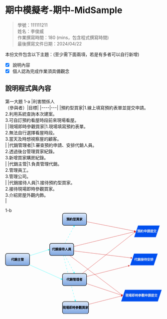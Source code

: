 # 期中模擬考-期中-MidSample
>
>學號：111111211
><br />
>姓名：李俊威
><br />
>作業撰寫時間：180 (mins，包含程式撰寫時間)
><br />
>最後撰寫文件日期：2024/04/22
>

本份文件包含以下主題：(至少需下面兩項，若是有多者可以自行新增)
- [x] 說明內容
- [x] 個人認為完成作業須具備觀念

## 說明程式與內容

第一大題
1-a 
|利害關係人<br>（參與者）|目標|
|----|---|
|預約型買家|1.線上填寫預約表單並提交申請。<br>2.利用系統查詢本次建案。<br>3.可自訂預約看屋時段前來現場看屋。<br>|
|現場即時參觀買家|1.現場填寫預約表單。<br>2.無法自行選擇看屋時段。<br>3.當天及時想視察屋的顧客。<br>|
|代銷管理者|1.審查預約申請、安排代銷人員。<br>2.透過後台管理買家紀錄。<br>3.新增買家購房紀錄。<br>|
|代銷主管|1.負責管理代銷。<br>2.管理員工。<br>3.管理公司。<br>|
|代銷接待人員|1.接待預約型買家。<br>2.接待現場即時參觀買家。<br>3.介紹房屋外觀内飾。<br>|

1-b
<svg xmlns="http://www.w3.org/2000/svg" xmlns:xlink="http://www.w3.org/1999/xlink" version="1.1" width="783px" viewBox="-0.5 -0.5 783 502" content="&lt;mxfile&gt;&lt;diagram id=&quot;9SD_5Zd5pFaHhxwEv8NY&quot; name=&quot;第1頁&quot;&gt;&lt;mxGraphModel dx=&quot;954&quot; dy=&quot;497&quot; grid=&quot;1&quot; gridSize=&quot;10&quot; guides=&quot;1&quot; tooltips=&quot;1&quot; connect=&quot;1&quot; arrows=&quot;1&quot; fold=&quot;1&quot; page=&quot;1&quot; pageScale=&quot;1&quot; pageWidth=&quot;827&quot; pageHeight=&quot;1169&quot; math=&quot;0&quot; shadow=&quot;0&quot;&gt;&lt;root&gt;&lt;mxCell id=&quot;0&quot;/&gt;&lt;mxCell id=&quot;1&quot; parent=&quot;0&quot;/&gt;&lt;mxCell id=&quot;11&quot; style=&quot;edgeStyle=none;html=1;entryX=0;entryY=0.5;entryDx=0;entryDy=0;strokeColor=#CC0000;&quot; edge=&quot;1&quot; parent=&quot;1&quot; source=&quot;2&quot; target=&quot;7&quot;&gt;&lt;mxGeometry relative=&quot;1&quot; as=&quot;geometry&quot;/&gt;&lt;/mxCell&gt;&lt;mxCell id=&quot;2&quot; value=&quot;&amp;lt;span style=&amp;quot;font-family: -apple-system, BlinkMacSystemFont, &amp;amp;quot;Segoe UI&amp;amp;quot;, &amp;amp;quot;Noto Sans&amp;amp;quot;, Helvetica, Arial, sans-serif, &amp;amp;quot;Apple Color Emoji&amp;amp;quot;, &amp;amp;quot;Segoe UI Emoji&amp;amp;quot;; font-size: 16px; text-align: start;&amp;quot;&amp;gt;預約型買家&amp;lt;/span&amp;gt;&quot; style=&quot;rounded=1;whiteSpace=wrap;html=1;fillColor=#dae8fc;strokeColor=#000000;gradientColor=#7ea6e0;labelBackgroundColor=none;fontColor=#000000;fontStyle=1;strokeWidth=2;&quot; vertex=&quot;1&quot; parent=&quot;1&quot;&gt;&lt;mxGeometry x=&quot;294&quot; y=&quot;200&quot; width=&quot;120&quot; height=&quot;60&quot; as=&quot;geometry&quot;/&gt;&lt;/mxCell&gt;&lt;mxCell id=&quot;12&quot; style=&quot;edgeStyle=none;html=1;entryX=0;entryY=0.5;entryDx=0;entryDy=0;strokeColor=#CC0000;&quot; edge=&quot;1&quot; parent=&quot;1&quot; source=&quot;3&quot; target=&quot;8&quot;&gt;&lt;mxGeometry relative=&quot;1&quot; as=&quot;geometry&quot;/&gt;&lt;/mxCell&gt;&lt;mxCell id=&quot;3&quot; value=&quot;&amp;lt;span style=&amp;quot;font-family: -apple-system, BlinkMacSystemFont, &amp;amp;quot;Segoe UI&amp;amp;quot;, &amp;amp;quot;Noto Sans&amp;amp;quot;, Helvetica, Arial, sans-serif, &amp;amp;quot;Apple Color Emoji&amp;amp;quot;, &amp;amp;quot;Segoe UI Emoji&amp;amp;quot;; font-size: 16px; text-align: start;&amp;quot;&amp;gt;現場即時參觀買家&amp;lt;/span&amp;gt;&quot; style=&quot;rounded=1;whiteSpace=wrap;html=1;fillColor=#dae8fc;strokeColor=#000000;gradientColor=#7ea6e0;labelBackgroundColor=none;fontColor=#000000;fontStyle=1;strokeWidth=2;&quot; vertex=&quot;1&quot; parent=&quot;1&quot;&gt;&lt;mxGeometry x=&quot;294&quot; y=&quot;640&quot; width=&quot;130&quot; height=&quot;60&quot; as=&quot;geometry&quot;/&gt;&lt;/mxCell&gt;&lt;mxCell id=&quot;14&quot; style=&quot;edgeStyle=none;html=1;entryX=0;entryY=0.5;entryDx=0;entryDy=0;strokeColor=#CC0000;&quot; edge=&quot;1&quot; parent=&quot;1&quot; source=&quot;4&quot; target=&quot;8&quot;&gt;&lt;mxGeometry relative=&quot;1&quot; as=&quot;geometry&quot;/&gt;&lt;/mxCell&gt;&lt;mxCell id=&quot;16&quot; style=&quot;edgeStyle=none;html=1;entryX=0;entryY=0.5;entryDx=0;entryDy=0;strokeColor=#CC0000;&quot; edge=&quot;1&quot; parent=&quot;1&quot; source=&quot;4&quot; target=&quot;7&quot;&gt;&lt;mxGeometry relative=&quot;1&quot; as=&quot;geometry&quot;/&gt;&lt;/mxCell&gt;&lt;mxCell id=&quot;17&quot; style=&quot;edgeStyle=none;html=1;strokeColor=#CC0000;&quot; edge=&quot;1&quot; parent=&quot;1&quot; source=&quot;4&quot; target=&quot;9&quot;&gt;&lt;mxGeometry relative=&quot;1&quot; as=&quot;geometry&quot;/&gt;&lt;/mxCell&gt;&lt;mxCell id=&quot;23&quot; style=&quot;edgeStyle=none;html=1;entryX=0.5;entryY=0;entryDx=0;entryDy=0;dashed=1;dashPattern=8 8;labelBorderColor=default;fontColor=#FF3333;strokeColor=#00FFFF;&quot; edge=&quot;1&quot; parent=&quot;1&quot; source=&quot;4&quot; target=&quot;5&quot;&gt;&lt;mxGeometry relative=&quot;1&quot; as=&quot;geometry&quot;/&gt;&lt;/mxCell&gt;&lt;mxCell id=&quot;24&quot; style=&quot;edgeStyle=none;html=1;entryX=0.5;entryY=1;entryDx=0;entryDy=0;dashed=1;dashPattern=8 8;labelBorderColor=default;fontColor=#FF3333;strokeColor=#00FFFF;&quot; edge=&quot;1&quot; parent=&quot;1&quot; source=&quot;4&quot; target=&quot;2&quot;&gt;&lt;mxGeometry relative=&quot;1&quot; as=&quot;geometry&quot;/&gt;&lt;/mxCell&gt;&lt;mxCell id=&quot;25&quot; style=&quot;edgeStyle=none;html=1;entryX=0.5;entryY=0;entryDx=0;entryDy=0;dashed=1;dashPattern=8 8;labelBorderColor=default;fontColor=#FF3333;strokeColor=#00FFFF;&quot; edge=&quot;1&quot; parent=&quot;1&quot; source=&quot;4&quot; target=&quot;3&quot;&gt;&lt;mxGeometry relative=&quot;1&quot; as=&quot;geometry&quot;/&gt;&lt;/mxCell&gt;&lt;mxCell id=&quot;4&quot; value=&quot;&amp;lt;span style=&amp;quot;font-family: -apple-system, BlinkMacSystemFont, &amp;amp;quot;Segoe UI&amp;amp;quot;, &amp;amp;quot;Noto Sans&amp;amp;quot;, Helvetica, Arial, sans-serif, &amp;amp;quot;Apple Color Emoji&amp;amp;quot;, &amp;amp;quot;Segoe UI Emoji&amp;amp;quot;; font-size: 16px; text-align: start;&amp;quot;&amp;gt;代銷接待人員&amp;lt;/span&amp;gt;&quot; style=&quot;rounded=1;whiteSpace=wrap;html=1;fillColor=#dae8fc;strokeColor=#000000;gradientColor=#7ea6e0;labelBackgroundColor=none;fontColor=#000000;fontStyle=1;strokeWidth=2;&quot; vertex=&quot;1&quot; parent=&quot;1&quot;&gt;&lt;mxGeometry x=&quot;230&quot; y=&quot;350&quot; width=&quot;120&quot; height=&quot;60&quot; as=&quot;geometry&quot;/&gt;&lt;/mxCell&gt;&lt;mxCell id=&quot;13&quot; style=&quot;edgeStyle=none;html=1;entryX=0;entryY=0.5;entryDx=0;entryDy=0;strokeColor=#CC0000;&quot; edge=&quot;1&quot; parent=&quot;1&quot; source=&quot;5&quot; target=&quot;8&quot;&gt;&lt;mxGeometry relative=&quot;1&quot; as=&quot;geometry&quot;/&gt;&lt;/mxCell&gt;&lt;mxCell id=&quot;15&quot; style=&quot;edgeStyle=none;html=1;entryX=0;entryY=0.5;entryDx=0;entryDy=0;strokeColor=#CC0000;&quot; edge=&quot;1&quot; parent=&quot;1&quot; source=&quot;5&quot; target=&quot;7&quot;&gt;&lt;mxGeometry relative=&quot;1&quot; as=&quot;geometry&quot;/&gt;&lt;/mxCell&gt;&lt;mxCell id=&quot;22&quot; style=&quot;edgeStyle=none;html=1;entryX=0;entryY=1;entryDx=0;entryDy=0;strokeColor=#CC0000;&quot; edge=&quot;1&quot; parent=&quot;1&quot; source=&quot;5&quot; target=&quot;9&quot;&gt;&lt;mxGeometry relative=&quot;1&quot; as=&quot;geometry&quot;/&gt;&lt;/mxCell&gt;&lt;mxCell id=&quot;5&quot; value=&quot;&amp;lt;span style=&amp;quot;font-family: -apple-system, BlinkMacSystemFont, &amp;amp;quot;Segoe UI&amp;amp;quot;, &amp;amp;quot;Noto Sans&amp;amp;quot;, Helvetica, Arial, sans-serif, &amp;amp;quot;Apple Color Emoji&amp;amp;quot;, &amp;amp;quot;Segoe UI Emoji&amp;amp;quot;; font-size: 16px; text-align: start;&amp;quot;&amp;gt;代銷管理者&amp;lt;/span&amp;gt;&quot; style=&quot;rounded=1;whiteSpace=wrap;html=1;fillColor=#dae8fc;strokeColor=#000000;gradientColor=#7ea6e0;labelBackgroundColor=none;fontColor=#000000;fontStyle=1;strokeWidth=2;&quot; vertex=&quot;1&quot; parent=&quot;1&quot;&gt;&lt;mxGeometry x=&quot;294&quot; y=&quot;500&quot; width=&quot;120&quot; height=&quot;60&quot; as=&quot;geometry&quot;/&gt;&lt;/mxCell&gt;&lt;mxCell id=&quot;20&quot; style=&quot;edgeStyle=none;html=1;entryX=0;entryY=0.5;entryDx=0;entryDy=0;labelBorderColor=default;fontColor=#FF3333;strokeColor=#00FFFF;&quot; edge=&quot;1&quot; parent=&quot;1&quot; source=&quot;6&quot; target=&quot;4&quot;&gt;&lt;mxGeometry relative=&quot;1&quot; as=&quot;geometry&quot;/&gt;&lt;/mxCell&gt;&lt;mxCell id=&quot;21&quot; style=&quot;edgeStyle=none;html=1;entryX=0;entryY=0.5;entryDx=0;entryDy=0;labelBorderColor=default;fontColor=#FF3333;strokeColor=#00FFFF;&quot; edge=&quot;1&quot; parent=&quot;1&quot; source=&quot;6&quot; target=&quot;5&quot;&gt;&lt;mxGeometry relative=&quot;1&quot; as=&quot;geometry&quot;/&gt;&lt;/mxCell&gt;&lt;mxCell id=&quot;6&quot; value=&quot;&amp;lt;span style=&amp;quot;font-family: -apple-system, BlinkMacSystemFont, &amp;amp;quot;Segoe UI&amp;amp;quot;, &amp;amp;quot;Noto Sans&amp;amp;quot;, Helvetica, Arial, sans-serif, &amp;amp;quot;Apple Color Emoji&amp;amp;quot;, &amp;amp;quot;Segoe UI Emoji&amp;amp;quot;; font-size: 16px; text-align: start;&amp;quot;&amp;gt;代銷主管&amp;lt;/span&amp;gt;&quot; style=&quot;rounded=1;whiteSpace=wrap;html=1;fillColor=#dae8fc;strokeColor=#000000;gradientColor=#7ea6e0;labelBackgroundColor=none;fontColor=#000000;fontStyle=1;strokeWidth=2;&quot; vertex=&quot;1&quot; parent=&quot;1&quot;&gt;&lt;mxGeometry x=&quot;10&quot; y=&quot;400&quot; width=&quot;120&quot; height=&quot;60&quot; as=&quot;geometry&quot;/&gt;&lt;/mxCell&gt;&lt;mxCell id=&quot;7&quot; value=&quot;&amp;lt;p style=&amp;quot;border: 0px solid rgb(227, 227, 227); box-sizing: border-box; --tw-border-spacing-x: 0; --tw-border-spacing-y: 0; --tw-translate-x: 0; --tw-translate-y: 0; --tw-rotate: 0; --tw-skew-x: 0; --tw-skew-y: 0; --tw-scale-x: 1; --tw-scale-y: 1; --tw-pan-x: ; --tw-pan-y: ; --tw-pinch-zoom: ; --tw-scroll-snap-strictness: proximity; --tw-gradient-from-position: ; --tw-gradient-via-position: ; --tw-gradient-to-position: ; --tw-ordinal: ; --tw-slashed-zero: ; --tw-numeric-figure: ; --tw-numeric-spacing: ; --tw-numeric-fraction: ; --tw-ring-inset: ; --tw-ring-offset-width: 0px; --tw-ring-offset-color: #fff; --tw-ring-color: rgba(69,89,164,.5); --tw-ring-offset-shadow: 0 0 transparent; --tw-ring-shadow: 0 0 transparent; --tw-shadow: 0 0 transparent; --tw-shadow-colored: 0 0 transparent; --tw-blur: ; --tw-brightness: ; --tw-contrast: ; --tw-grayscale: ; --tw-hue-rotate: ; --tw-invert: ; --tw-saturate: ; --tw-sepia: ; --tw-drop-shadow: ; --tw-backdrop-blur: ; --tw-backdrop-brightness: ; --tw-backdrop-contrast: ; --tw-backdrop-grayscale: ; --tw-backdrop-hue-rotate: ; --tw-backdrop-invert: ; --tw-backdrop-opacity: ; --tw-backdrop-saturate: ; --tw-backdrop-sepia: ; --tw-contain-size: ; --tw-contain-layout: ; --tw-contain-paint: ; --tw-contain-style: ; margin: 0px; display: inline; color: rgb(236, 236, 236); font-family: Söhne, ui-sans-serif, system-ui, -apple-system, &amp;amp;quot;Segoe UI&amp;amp;quot;, Roboto, Ubuntu, Cantarell, &amp;amp;quot;Noto Sans&amp;amp;quot;, sans-serif, &amp;amp;quot;Helvetica Neue&amp;amp;quot;, Arial, &amp;amp;quot;Apple Color Emoji&amp;amp;quot;, &amp;amp;quot;Segoe UI Emoji&amp;amp;quot;, &amp;amp;quot;Segoe UI Symbol&amp;amp;quot;, &amp;amp;quot;Noto Color Emoji&amp;amp;quot;; font-size: 16px;&amp;quot;&amp;gt;&amp;lt;span style=&amp;quot;border: 0px solid rgb(227, 227, 227); box-sizing: border-box; --tw-border-spacing-x: 0; --tw-border-spacing-y: 0; --tw-translate-x: 0; --tw-translate-y: 0; --tw-rotate: 0; --tw-skew-x: 0; --tw-skew-y: 0; --tw-scale-x: 1; --tw-scale-y: 1; --tw-pan-x: ; --tw-pan-y: ; --tw-pinch-zoom: ; --tw-scroll-snap-strictness: proximity; --tw-gradient-from-position: ; --tw-gradient-via-position: ; --tw-gradient-to-position: ; --tw-ordinal: ; --tw-slashed-zero: ; --tw-numeric-figure: ; --tw-numeric-spacing: ; --tw-numeric-fraction: ; --tw-ring-inset: ; --tw-ring-offset-width: 0px; --tw-ring-offset-color: #fff; --tw-ring-color: rgba(69,89,164,.5); --tw-ring-offset-shadow: 0 0 transparent; --tw-ring-shadow: 0 0 transparent; --tw-shadow: 0 0 transparent; --tw-shadow-colored: 0 0 transparent; --tw-blur: ; --tw-brightness: ; --tw-contrast: ; --tw-grayscale: ; --tw-hue-rotate: ; --tw-invert: ; --tw-saturate: ; --tw-sepia: ; --tw-drop-shadow: ; --tw-backdrop-blur: ; --tw-backdrop-brightness: ; --tw-backdrop-contrast: ; --tw-backdrop-grayscale: ; --tw-backdrop-hue-rotate: ; --tw-backdrop-invert: ; --tw-backdrop-opacity: ; --tw-backdrop-saturate: ; --tw-backdrop-sepia: ; --tw-contain-size: ; --tw-contain-layout: ; --tw-contain-paint: ; --tw-contain-style: ; font-weight: 600; color: var(--tw-prose-bold);&amp;quot;&amp;gt;預約申請提交&amp;lt;br&amp;gt;&amp;lt;/span&amp;gt;&amp;lt;/p&amp;gt;&amp;lt;ul style=&amp;quot;border: 0px solid rgb(227, 227, 227); box-sizing: border-box; --tw-border-spacing-x: 0; --tw-border-spacing-y: 0; --tw-translate-x: 0; --tw-translate-y: 0; --tw-rotate: 0; --tw-skew-x: 0; --tw-skew-y: 0; --tw-scale-x: 1; --tw-scale-y: 1; --tw-pan-x: ; --tw-pan-y: ; --tw-pinch-zoom: ; --tw-scroll-snap-strictness: proximity; --tw-gradient-from-position: ; --tw-gradient-via-position: ; --tw-gradient-to-position: ; --tw-ordinal: ; --tw-slashed-zero: ; --tw-numeric-figure: ; --tw-numeric-spacing: ; --tw-numeric-fraction: ; --tw-ring-inset: ; --tw-ring-offset-width: 0px; --tw-ring-offset-color: #fff; --tw-ring-color: rgba(69,89,164,.5); --tw-ring-offset-shadow: 0 0 transparent; --tw-ring-shadow: 0 0 transparent; --tw-shadow: 0 0 transparent; --tw-shadow-colored: 0 0 transparent; --tw-blur: ; --tw-brightness: ; --tw-contrast: ; --tw-grayscale: ; --tw-hue-rotate: ; --tw-invert: ; --tw-saturate: ; --tw-sepia: ; --tw-drop-shadow: ; --tw-backdrop-blur: ; --tw-backdrop-brightness: ; --tw-backdrop-contrast: ; --tw-backdrop-grayscale: ; --tw-backdrop-hue-rotate: ; --tw-backdrop-invert: ; --tw-backdrop-opacity: ; --tw-backdrop-saturate: ; --tw-backdrop-sepia: ; --tw-contain-size: ; --tw-contain-layout: ; --tw-contain-paint: ; --tw-contain-style: ; list-style-position: initial; list-style-image: initial; margin: 0px 0px 0px 1rem; padding: 0px 0px 0px 1rem; color: rgb(236, 236, 236); font-family: Söhne, ui-sans-serif, system-ui, -apple-system, &amp;amp;quot;Segoe UI&amp;amp;quot;, Roboto, Ubuntu, Cantarell, &amp;amp;quot;Noto Sans&amp;amp;quot;, sans-serif, &amp;amp;quot;Helvetica Neue&amp;amp;quot;, Arial, &amp;amp;quot;Apple Color Emoji&amp;amp;quot;, &amp;amp;quot;Segoe UI Emoji&amp;amp;quot;, &amp;amp;quot;Segoe UI Symbol&amp;amp;quot;, &amp;amp;quot;Noto Color Emoji&amp;amp;quot;; font-size: 16px;&amp;quot;&amp;gt;&amp;lt;/ul&amp;gt;&quot; style=&quot;shape=parallelogram;perimeter=parallelogramPerimeter;whiteSpace=wrap;html=1;fixedSize=1;align=center;fillColor=#0050ef;fontColor=#ffffff;strokeColor=#FFFFFF;labelBackgroundColor=none;labelBorderColor=none;strokeWidth=2;&quot; vertex=&quot;1&quot; parent=&quot;1&quot;&gt;&lt;mxGeometry x=&quot;650&quot; y=&quot;260&quot; width=&quot;130&quot; height=&quot;60&quot; as=&quot;geometry&quot;/&gt;&lt;/mxCell&gt;&lt;mxCell id=&quot;8&quot; value=&quot;&amp;lt;p style=&amp;quot;border: 0px solid rgb(227, 227, 227); box-sizing: border-box; --tw-border-spacing-x: 0; --tw-border-spacing-y: 0; --tw-translate-x: 0; --tw-translate-y: 0; --tw-rotate: 0; --tw-skew-x: 0; --tw-skew-y: 0; --tw-scale-x: 1; --tw-scale-y: 1; --tw-pan-x: ; --tw-pan-y: ; --tw-pinch-zoom: ; --tw-scroll-snap-strictness: proximity; --tw-gradient-from-position: ; --tw-gradient-via-position: ; --tw-gradient-to-position: ; --tw-ordinal: ; --tw-slashed-zero: ; --tw-numeric-figure: ; --tw-numeric-spacing: ; --tw-numeric-fraction: ; --tw-ring-inset: ; --tw-ring-offset-width: 0px; --tw-ring-offset-color: #fff; --tw-ring-color: rgba(69,89,164,.5); --tw-ring-offset-shadow: 0 0 transparent; --tw-ring-shadow: 0 0 transparent; --tw-shadow: 0 0 transparent; --tw-shadow-colored: 0 0 transparent; --tw-blur: ; --tw-brightness: ; --tw-contrast: ; --tw-grayscale: ; --tw-hue-rotate: ; --tw-invert: ; --tw-saturate: ; --tw-sepia: ; --tw-drop-shadow: ; --tw-backdrop-blur: ; --tw-backdrop-brightness: ; --tw-backdrop-contrast: ; --tw-backdrop-grayscale: ; --tw-backdrop-hue-rotate: ; --tw-backdrop-invert: ; --tw-backdrop-opacity: ; --tw-backdrop-saturate: ; --tw-backdrop-sepia: ; --tw-contain-size: ; --tw-contain-layout: ; --tw-contain-paint: ; --tw-contain-style: ; margin: 0px; display: inline; color: rgb(236, 236, 236); font-family: Söhne, ui-sans-serif, system-ui, -apple-system, &amp;amp;quot;Segoe UI&amp;amp;quot;, Roboto, Ubuntu, Cantarell, &amp;amp;quot;Noto Sans&amp;amp;quot;, sans-serif, &amp;amp;quot;Helvetica Neue&amp;amp;quot;, Arial, &amp;amp;quot;Apple Color Emoji&amp;amp;quot;, &amp;amp;quot;Segoe UI Emoji&amp;amp;quot;, &amp;amp;quot;Segoe UI Symbol&amp;amp;quot;, &amp;amp;quot;Noto Color Emoji&amp;amp;quot;; font-size: 16px; text-align: left;&amp;quot;&amp;gt;&amp;lt;span style=&amp;quot;border: 0px solid rgb(227, 227, 227); box-sizing: border-box; --tw-border-spacing-x: 0; --tw-border-spacing-y: 0; --tw-translate-x: 0; --tw-translate-y: 0; --tw-rotate: 0; --tw-skew-x: 0; --tw-skew-y: 0; --tw-scale-x: 1; --tw-scale-y: 1; --tw-pan-x: ; --tw-pan-y: ; --tw-pinch-zoom: ; --tw-scroll-snap-strictness: proximity; --tw-gradient-from-position: ; --tw-gradient-via-position: ; --tw-gradient-to-position: ; --tw-ordinal: ; --tw-slashed-zero: ; --tw-numeric-figure: ; --tw-numeric-spacing: ; --tw-numeric-fraction: ; --tw-ring-inset: ; --tw-ring-offset-width: 0px; --tw-ring-offset-color: #fff; --tw-ring-color: rgba(69,89,164,.5); --tw-ring-offset-shadow: 0 0 transparent; --tw-ring-shadow: 0 0 transparent; --tw-shadow: 0 0 transparent; --tw-shadow-colored: 0 0 transparent; --tw-blur: ; --tw-brightness: ; --tw-contrast: ; --tw-grayscale: ; --tw-hue-rotate: ; --tw-invert: ; --tw-saturate: ; --tw-sepia: ; --tw-drop-shadow: ; --tw-backdrop-blur: ; --tw-backdrop-brightness: ; --tw-backdrop-contrast: ; --tw-backdrop-grayscale: ; --tw-backdrop-hue-rotate: ; --tw-backdrop-invert: ; --tw-backdrop-opacity: ; --tw-backdrop-saturate: ; --tw-backdrop-sepia: ; --tw-contain-size: ; --tw-contain-layout: ; --tw-contain-paint: ; --tw-contain-style: ; font-weight: 600; color: var(--tw-prose-bold);&amp;quot;&amp;gt;&amp;lt;span style=&amp;quot;border: 0px solid rgb(227, 227, 227); box-sizing: border-box; --tw-border-spacing-x: 0; --tw-border-spacing-y: 0; --tw-translate-x: 0; --tw-translate-y: 0; --tw-rotate: 0; --tw-skew-x: 0; --tw-skew-y: 0; --tw-scale-x: 1; --tw-scale-y: 1; --tw-pan-x: ; --tw-pan-y: ; --tw-pinch-zoom: ; --tw-scroll-snap-strictness: proximity; --tw-gradient-from-position: ; --tw-gradient-via-position: ; --tw-gradient-to-position: ; --tw-ordinal: ; --tw-slashed-zero: ; --tw-numeric-figure: ; --tw-numeric-spacing: ; --tw-numeric-fraction: ; --tw-ring-inset: ; --tw-ring-offset-width: 0px; --tw-ring-offset-color: #fff; --tw-ring-color: rgba(69,89,164,.5); --tw-ring-offset-shadow: 0 0 transparent; --tw-ring-shadow: 0 0 transparent; --tw-shadow: 0 0 transparent; --tw-shadow-colored: 0 0 transparent; --tw-blur: ; --tw-brightness: ; --tw-contrast: ; --tw-grayscale: ; --tw-hue-rotate: ; --tw-invert: ; --tw-saturate: ; --tw-sepia: ; --tw-drop-shadow: ; --tw-backdrop-blur: ; --tw-backdrop-brightness: ; --tw-backdrop-contrast: ; --tw-backdrop-grayscale: ; --tw-backdrop-hue-rotate: ; --tw-backdrop-invert: ; --tw-backdrop-opacity: ; --tw-backdrop-saturate: ; --tw-backdrop-sepia: ; --tw-contain-size: ; --tw-contain-layout: ; --tw-contain-paint: ; --tw-contain-style: ;&amp;quot;&amp;gt;現場即時參觀申請提交&amp;lt;/span&amp;gt;&amp;lt;br&amp;gt;&amp;lt;/span&amp;gt;&amp;lt;/p&amp;gt;&amp;lt;ul style=&amp;quot;border: 0px solid rgb(227, 227, 227); box-sizing: border-box; --tw-border-spacing-x: 0; --tw-border-spacing-y: 0; --tw-translate-x: 0; --tw-translate-y: 0; --tw-rotate: 0; --tw-skew-x: 0; --tw-skew-y: 0; --tw-scale-x: 1; --tw-scale-y: 1; --tw-pan-x: ; --tw-pan-y: ; --tw-pinch-zoom: ; --tw-scroll-snap-strictness: proximity; --tw-gradient-from-position: ; --tw-gradient-via-position: ; --tw-gradient-to-position: ; --tw-ordinal: ; --tw-slashed-zero: ; --tw-numeric-figure: ; --tw-numeric-spacing: ; --tw-numeric-fraction: ; --tw-ring-inset: ; --tw-ring-offset-width: 0px; --tw-ring-offset-color: #fff; --tw-ring-color: rgba(69,89,164,.5); --tw-ring-offset-shadow: 0 0 transparent; --tw-ring-shadow: 0 0 transparent; --tw-shadow: 0 0 transparent; --tw-shadow-colored: 0 0 transparent; --tw-blur: ; --tw-brightness: ; --tw-contrast: ; --tw-grayscale: ; --tw-hue-rotate: ; --tw-invert: ; --tw-saturate: ; --tw-sepia: ; --tw-drop-shadow: ; --tw-backdrop-blur: ; --tw-backdrop-brightness: ; --tw-backdrop-contrast: ; --tw-backdrop-grayscale: ; --tw-backdrop-hue-rotate: ; --tw-backdrop-invert: ; --tw-backdrop-opacity: ; --tw-backdrop-saturate: ; --tw-backdrop-sepia: ; --tw-contain-size: ; --tw-contain-layout: ; --tw-contain-paint: ; --tw-contain-style: ; list-style-position: initial; list-style-image: initial; margin: 0px 0px 0px 1rem; padding: 0px 0px 0px 1rem; color: rgb(236, 236, 236); font-family: Söhne, ui-sans-serif, system-ui, -apple-system, &amp;amp;quot;Segoe UI&amp;amp;quot;, Roboto, Ubuntu, Cantarell, &amp;amp;quot;Noto Sans&amp;amp;quot;, sans-serif, &amp;amp;quot;Helvetica Neue&amp;amp;quot;, Arial, &amp;amp;quot;Apple Color Emoji&amp;amp;quot;, &amp;amp;quot;Segoe UI Emoji&amp;amp;quot;, &amp;amp;quot;Segoe UI Symbol&amp;amp;quot;, &amp;amp;quot;Noto Color Emoji&amp;amp;quot;; font-size: 16px; text-align: left;&amp;quot;&amp;gt;&amp;lt;/ul&amp;gt;&quot; style=&quot;shape=parallelogram;perimeter=parallelogramPerimeter;whiteSpace=wrap;html=1;fixedSize=1;fillColor=#0050ef;fontColor=#ffffff;strokeColor=#FFFFFF;labelBackgroundColor=none;strokeWidth=2;&quot; vertex=&quot;1&quot; parent=&quot;1&quot;&gt;&lt;mxGeometry x=&quot;585&quot; y=&quot;580&quot; width=&quot;205&quot; height=&quot;60&quot; as=&quot;geometry&quot;/&gt;&lt;/mxCell&gt;&lt;mxCell id=&quot;9&quot; value=&quot;&amp;lt;p style=&amp;quot;border: 0px solid rgb(227, 227, 227); box-sizing: border-box; --tw-border-spacing-x: 0; --tw-border-spacing-y: 0; --tw-translate-x: 0; --tw-translate-y: 0; --tw-rotate: 0; --tw-skew-x: 0; --tw-skew-y: 0; --tw-scale-x: 1; --tw-scale-y: 1; --tw-pan-x: ; --tw-pan-y: ; --tw-pinch-zoom: ; --tw-scroll-snap-strictness: proximity; --tw-gradient-from-position: ; --tw-gradient-via-position: ; --tw-gradient-to-position: ; --tw-ordinal: ; --tw-slashed-zero: ; --tw-numeric-figure: ; --tw-numeric-spacing: ; --tw-numeric-fraction: ; --tw-ring-inset: ; --tw-ring-offset-width: 0px; --tw-ring-offset-color: #fff; --tw-ring-color: rgba(69,89,164,.5); --tw-ring-offset-shadow: 0 0 transparent; --tw-ring-shadow: 0 0 transparent; --tw-shadow: 0 0 transparent; --tw-shadow-colored: 0 0 transparent; --tw-blur: ; --tw-brightness: ; --tw-contrast: ; --tw-grayscale: ; --tw-hue-rotate: ; --tw-invert: ; --tw-saturate: ; --tw-sepia: ; --tw-drop-shadow: ; --tw-backdrop-blur: ; --tw-backdrop-brightness: ; --tw-backdrop-contrast: ; --tw-backdrop-grayscale: ; --tw-backdrop-hue-rotate: ; --tw-backdrop-invert: ; --tw-backdrop-opacity: ; --tw-backdrop-saturate: ; --tw-backdrop-sepia: ; --tw-contain-size: ; --tw-contain-layout: ; --tw-contain-paint: ; --tw-contain-style: ; margin: 0px; display: inline; color: rgb(236, 236, 236); font-family: Söhne, ui-sans-serif, system-ui, -apple-system, &amp;amp;quot;Segoe UI&amp;amp;quot;, Roboto, Ubuntu, Cantarell, &amp;amp;quot;Noto Sans&amp;amp;quot;, sans-serif, &amp;amp;quot;Helvetica Neue&amp;amp;quot;, Arial, &amp;amp;quot;Apple Color Emoji&amp;amp;quot;, &amp;amp;quot;Segoe UI Emoji&amp;amp;quot;, &amp;amp;quot;Segoe UI Symbol&amp;amp;quot;, &amp;amp;quot;Noto Color Emoji&amp;amp;quot;; font-size: 16px; text-align: left;&amp;quot;&amp;gt;&amp;lt;span style=&amp;quot;border: 0px solid rgb(227, 227, 227); box-sizing: border-box; --tw-border-spacing-x: 0; --tw-border-spacing-y: 0; --tw-translate-x: 0; --tw-translate-y: 0; --tw-rotate: 0; --tw-skew-x: 0; --tw-skew-y: 0; --tw-scale-x: 1; --tw-scale-y: 1; --tw-pan-x: ; --tw-pan-y: ; --tw-pinch-zoom: ; --tw-scroll-snap-strictness: proximity; --tw-gradient-from-position: ; --tw-gradient-via-position: ; --tw-gradient-to-position: ; --tw-ordinal: ; --tw-slashed-zero: ; --tw-numeric-figure: ; --tw-numeric-spacing: ; --tw-numeric-fraction: ; --tw-ring-inset: ; --tw-ring-offset-width: 0px; --tw-ring-offset-color: #fff; --tw-ring-color: rgba(69,89,164,.5); --tw-ring-offset-shadow: 0 0 transparent; --tw-ring-shadow: 0 0 transparent; --tw-shadow: 0 0 transparent; --tw-shadow-colored: 0 0 transparent; --tw-blur: ; --tw-brightness: ; --tw-contrast: ; --tw-grayscale: ; --tw-hue-rotate: ; --tw-invert: ; --tw-saturate: ; --tw-sepia: ; --tw-drop-shadow: ; --tw-backdrop-blur: ; --tw-backdrop-brightness: ; --tw-backdrop-contrast: ; --tw-backdrop-grayscale: ; --tw-backdrop-hue-rotate: ; --tw-backdrop-invert: ; --tw-backdrop-opacity: ; --tw-backdrop-saturate: ; --tw-backdrop-sepia: ; --tw-contain-size: ; --tw-contain-layout: ; --tw-contain-paint: ; --tw-contain-style: ; font-weight: 600; color: var(--tw-prose-bold);&amp;quot;&amp;gt;&amp;lt;span style=&amp;quot;border: 0px solid rgb(227, 227, 227); box-sizing: border-box; --tw-border-spacing-x: 0; --tw-border-spacing-y: 0; --tw-translate-x: 0; --tw-translate-y: 0; --tw-rotate: 0; --tw-skew-x: 0; --tw-skew-y: 0; --tw-scale-x: 1; --tw-scale-y: 1; --tw-pan-x: ; --tw-pan-y: ; --tw-pinch-zoom: ; --tw-scroll-snap-strictness: proximity; --tw-gradient-from-position: ; --tw-gradient-via-position: ; --tw-gradient-to-position: ; --tw-ordinal: ; --tw-slashed-zero: ; --tw-numeric-figure: ; --tw-numeric-spacing: ; --tw-numeric-fraction: ; --tw-ring-inset: ; --tw-ring-offset-width: 0px; --tw-ring-offset-color: #fff; --tw-ring-color: rgba(69,89,164,.5); --tw-ring-offset-shadow: 0 0 transparent; --tw-ring-shadow: 0 0 transparent; --tw-shadow: 0 0 transparent; --tw-shadow-colored: 0 0 transparent; --tw-blur: ; --tw-brightness: ; --tw-contrast: ; --tw-grayscale: ; --tw-hue-rotate: ; --tw-invert: ; --tw-saturate: ; --tw-sepia: ; --tw-drop-shadow: ; --tw-backdrop-blur: ; --tw-backdrop-brightness: ; --tw-backdrop-contrast: ; --tw-backdrop-grayscale: ; --tw-backdrop-hue-rotate: ; --tw-backdrop-invert: ; --tw-backdrop-opacity: ; --tw-backdrop-saturate: ; --tw-backdrop-sepia: ; --tw-contain-size: ; --tw-contain-layout: ; --tw-contain-paint: ; --tw-contain-style: ;&amp;quot;&amp;gt;代銷接待安排&amp;lt;/span&amp;gt;&amp;lt;br&amp;gt;&amp;lt;/span&amp;gt;&amp;lt;/p&amp;gt;&amp;lt;ul style=&amp;quot;border: 0px solid rgb(227, 227, 227); box-sizing: border-box; --tw-border-spacing-x: 0; --tw-border-spacing-y: 0; --tw-translate-x: 0; --tw-translate-y: 0; --tw-rotate: 0; --tw-skew-x: 0; --tw-skew-y: 0; --tw-scale-x: 1; --tw-scale-y: 1; --tw-pan-x: ; --tw-pan-y: ; --tw-pinch-zoom: ; --tw-scroll-snap-strictness: proximity; --tw-gradient-from-position: ; --tw-gradient-via-position: ; --tw-gradient-to-position: ; --tw-ordinal: ; --tw-slashed-zero: ; --tw-numeric-figure: ; --tw-numeric-spacing: ; --tw-numeric-fraction: ; --tw-ring-inset: ; --tw-ring-offset-width: 0px; --tw-ring-offset-color: #fff; --tw-ring-color: rgba(69,89,164,.5); --tw-ring-offset-shadow: 0 0 transparent; --tw-ring-shadow: 0 0 transparent; --tw-shadow: 0 0 transparent; --tw-shadow-colored: 0 0 transparent; --tw-blur: ; --tw-brightness: ; --tw-contrast: ; --tw-grayscale: ; --tw-hue-rotate: ; --tw-invert: ; --tw-saturate: ; --tw-sepia: ; --tw-drop-shadow: ; --tw-backdrop-blur: ; --tw-backdrop-brightness: ; --tw-backdrop-contrast: ; --tw-backdrop-grayscale: ; --tw-backdrop-hue-rotate: ; --tw-backdrop-invert: ; --tw-backdrop-opacity: ; --tw-backdrop-saturate: ; --tw-backdrop-sepia: ; --tw-contain-size: ; --tw-contain-layout: ; --tw-contain-paint: ; --tw-contain-style: ; list-style-position: initial; list-style-image: initial; margin: 0px 0px 0px 1rem; padding: 0px 0px 0px 1rem; color: rgb(236, 236, 236); font-family: Söhne, ui-sans-serif, system-ui, -apple-system, &amp;amp;quot;Segoe UI&amp;amp;quot;, Roboto, Ubuntu, Cantarell, &amp;amp;quot;Noto Sans&amp;amp;quot;, sans-serif, &amp;amp;quot;Helvetica Neue&amp;amp;quot;, Arial, &amp;amp;quot;Apple Color Emoji&amp;amp;quot;, &amp;amp;quot;Segoe UI Emoji&amp;amp;quot;, &amp;amp;quot;Segoe UI Symbol&amp;amp;quot;, &amp;amp;quot;Noto Color Emoji&amp;amp;quot;; font-size: 16px; text-align: left;&amp;quot;&amp;gt;&amp;lt;/ul&amp;gt;&quot; style=&quot;shape=parallelogram;perimeter=parallelogramPerimeter;whiteSpace=wrap;html=1;fixedSize=1;fillColor=#0050ef;fontColor=#ffffff;strokeColor=#FFFFFF;labelBackgroundColor=none;strokeWidth=2;&quot; vertex=&quot;1&quot; parent=&quot;1&quot;&gt;&lt;mxGeometry x=&quot;630&quot; y=&quot;400&quot; width=&quot;140&quot; height=&quot;60&quot; as=&quot;geometry&quot;/&gt;&lt;/mxCell&gt;&lt;/root&gt;&lt;/mxGraphModel&gt;&lt;/diagram&gt;&lt;/mxfile&gt;" onclick="(function(svg){var src=window.event.target||window.event.srcElement;while (src!=null&amp;&amp;src.nodeName.toLowerCase()!='a'){src=src.parentNode;}if(src==null){if(svg.wnd!=null&amp;&amp;!svg.wnd.closed){svg.wnd.focus();}else{var r=function(evt){if(evt.data=='ready'&amp;&amp;evt.source==svg.wnd){svg.wnd.postMessage(decodeURIComponent(svg.getAttribute('content')),'*');window.removeEventListener('message',r);}};window.addEventListener('message',r);svg.wnd=window.open('https://viewer.diagrams.net/?client=1&amp;page=0&amp;edit=_blank');}}})(this);" style="cursor:pointer;max-width:100%;max-height:502px;"><defs><linearGradient x1="0%" y1="0%" x2="0%" y2="100%" id="mx-gradient-dae8fc-1-7ea6e0-1-s-0"><stop offset="0%" style="stop-color: rgb(218, 232, 252); stop-opacity: 1;"/><stop offset="100%" style="stop-color: rgb(126, 166, 224); stop-opacity: 1;"/></linearGradient></defs><g><path d="M 405 42.76 L 644.75 89.77" fill="none" stroke="#cc0000" stroke-miterlimit="10" pointer-events="stroke"/><path d="M 649.9 90.78 L 642.36 92.87 L 644.75 89.77 L 643.71 86 Z" fill="#cc0000" stroke="#cc0000" stroke-miterlimit="10" pointer-events="all"/><rect x="285" y="1" width="120" height="60" rx="9" ry="9" fill="url(#mx-gradient-dae8fc-1-7ea6e0-1-s-0)" stroke="#000000" stroke-width="2" pointer-events="all"/><g transform="translate(-0.5 -0.5)"><switch><foreignObject pointer-events="none" width="100%" height="100%" requiredFeatures="http://www.w3.org/TR/SVG11/feature#Extensibility" style="overflow: visible; text-align: left;"><div xmlns="http://www.w3.org/1999/xhtml" style="display: flex; align-items: unsafe center; justify-content: unsafe center; width: 118px; height: 1px; padding-top: 31px; margin-left: 286px;"><div data-drawio-colors="color: #000000; " style="box-sizing: border-box; font-size: 0px; text-align: center;"><div style="display: inline-block; font-size: 12px; font-family: Helvetica; color: rgb(0, 0, 0); line-height: 1.2; pointer-events: all; font-weight: bold; white-space: normal; overflow-wrap: normal;"><span style="font-family: -apple-system, BlinkMacSystemFont, &quot;Segoe UI&quot;, &quot;Noto Sans&quot;, Helvetica, Arial, sans-serif, &quot;Apple Color Emoji&quot;, &quot;Segoe UI Emoji&quot;; font-size: 16px; text-align: start;">預約型買家</span></div></div></div></foreignObject><text x="345" y="35" fill="#000000" font-family="Helvetica" font-size="12px" text-anchor="middle" font-weight="bold">預約型買家</text></switch></g><path d="M 415 454.47 L 579.83 412.57" fill="none" stroke="#cc0000" stroke-miterlimit="10" pointer-events="stroke"/><path d="M 584.92 411.28 L 578.99 416.39 L 579.83 412.57 L 577.27 409.61 Z" fill="#cc0000" stroke="#cc0000" stroke-miterlimit="10" pointer-events="all"/><rect x="285" y="441" width="130" height="60" rx="9" ry="9" fill="url(#mx-gradient-dae8fc-1-7ea6e0-1-s-0)" stroke="#000000" stroke-width="2" pointer-events="all"/><g transform="translate(-0.5 -0.5)"><switch><foreignObject pointer-events="none" width="100%" height="100%" requiredFeatures="http://www.w3.org/TR/SVG11/feature#Extensibility" style="overflow: visible; text-align: left;"><div xmlns="http://www.w3.org/1999/xhtml" style="display: flex; align-items: unsafe center; justify-content: unsafe center; width: 128px; height: 1px; padding-top: 471px; margin-left: 286px;"><div data-drawio-colors="color: #000000; " style="box-sizing: border-box; font-size: 0px; text-align: center;"><div style="display: inline-block; font-size: 12px; font-family: Helvetica; color: rgb(0, 0, 0); line-height: 1.2; pointer-events: all; font-weight: bold; white-space: normal; overflow-wrap: normal;"><span style="font-family: -apple-system, BlinkMacSystemFont, &quot;Segoe UI&quot;, &quot;Noto Sans&quot;, Helvetica, Arial, sans-serif, &quot;Apple Color Emoji&quot;, &quot;Segoe UI Emoji&quot;; font-size: 16px; text-align: start;">現場即時參觀買家</span></div></div></div></foreignObject><text x="350" y="475" fill="#000000" font-family="Helvetica" font-size="12px" text-anchor="middle" font-weight="bold">現場即時參觀買家</text></switch></g><path d="M 320.78 211 L 580.92 407.17" fill="none" stroke="#cc0000" stroke-miterlimit="10" pointer-events="stroke"/><path d="M 585.11 410.33 L 577.41 408.91 L 580.92 407.17 L 581.63 403.32 Z" fill="#cc0000" stroke="#cc0000" stroke-miterlimit="10" pointer-events="all"/><path d="M 341 166.41 L 644.81 92.51" fill="none" stroke="#cc0000" stroke-miterlimit="10" pointer-events="stroke"/><path d="M 649.91 91.26 L 643.94 96.32 L 644.81 92.51 L 642.28 89.52 Z" fill="#cc0000" stroke="#cc0000" stroke-miterlimit="10" pointer-events="all"/><path d="M 341 188.32 L 627.02 223.2" fill="none" stroke="#cc0000" stroke-miterlimit="10" pointer-events="stroke"/><path d="M 632.23 223.83 L 624.86 226.46 L 627.02 223.2 L 625.71 219.51 Z" fill="#cc0000" stroke="#cc0000" stroke-miterlimit="10" pointer-events="all"/><path d="M 297 211 L 342 295.38" fill="none" stroke="#00ffff" stroke-miterlimit="10" stroke-dasharray="8 8" pointer-events="stroke"/><path d="M 344.47 300.01 L 338.09 295.48 L 342 295.38 L 344.27 292.19 Z" fill="#00ffff" stroke="#00ffff" stroke-miterlimit="10" pointer-events="all"/><path d="M 297 151 L 342 66.62" fill="none" stroke="#00ffff" stroke-miterlimit="10" stroke-dasharray="8 8" pointer-events="stroke"/><path d="M 344.47 61.99 L 344.27 69.81 L 342 66.62 L 338.09 66.52 Z" fill="#00ffff" stroke="#00ffff" stroke-miterlimit="10" pointer-events="all"/><path d="M 288.96 211 L 348.37 434.85" fill="none" stroke="#00ffff" stroke-miterlimit="10" stroke-dasharray="8 8" pointer-events="stroke"/><path d="M 349.71 439.92 L 344.53 434.05 L 348.37 434.85 L 351.3 432.26 Z" fill="#00ffff" stroke="#00ffff" stroke-miterlimit="10" pointer-events="all"/><rect x="221" y="151" width="120" height="60" rx="9" ry="9" fill="url(#mx-gradient-dae8fc-1-7ea6e0-1-s-0)" stroke="#000000" stroke-width="2" pointer-events="all"/><g transform="translate(-0.5 -0.5)"><switch><foreignObject pointer-events="none" width="100%" height="100%" requiredFeatures="http://www.w3.org/TR/SVG11/feature#Extensibility" style="overflow: visible; text-align: left;"><div xmlns="http://www.w3.org/1999/xhtml" style="display: flex; align-items: unsafe center; justify-content: unsafe center; width: 118px; height: 1px; padding-top: 181px; margin-left: 222px;"><div data-drawio-colors="color: #000000; " style="box-sizing: border-box; font-size: 0px; text-align: center;"><div style="display: inline-block; font-size: 12px; font-family: Helvetica; color: rgb(0, 0, 0); line-height: 1.2; pointer-events: all; font-weight: bold; white-space: normal; overflow-wrap: normal;"><span style="font-family: -apple-system, BlinkMacSystemFont, &quot;Segoe UI&quot;, &quot;Noto Sans&quot;, Helvetica, Arial, sans-serif, &quot;Apple Color Emoji&quot;, &quot;Segoe UI Emoji&quot;; font-size: 16px; text-align: start;">代銷接待人員</span></div></div></div></foreignObject><text x="281" y="185" fill="#000000" font-family="Helvetica" font-size="12px" text-anchor="middle" font-weight="bold">代銷接待人員</text></switch></g><path d="M 405 350.92 L 579.96 408.99" fill="none" stroke="#cc0000" stroke-miterlimit="10" pointer-events="stroke"/><path d="M 584.94 410.65 L 577.19 411.76 L 579.96 408.99 L 579.4 405.12 Z" fill="#cc0000" stroke="#cc0000" stroke-miterlimit="10" pointer-events="all"/><path d="M 383.25 301 L 645.99 94.93" fill="none" stroke="#cc0000" stroke-miterlimit="10" pointer-events="stroke"/><path d="M 650.12 91.69 L 646.77 98.76 L 645.99 94.93 L 642.45 93.26 Z" fill="#cc0000" stroke="#cc0000" stroke-miterlimit="10" pointer-events="all"/><path d="M 405 315.78 L 614.83 262.57" fill="none" stroke="#cc0000" stroke-miterlimit="10" pointer-events="stroke"/><path d="M 619.92 261.27 L 613.99 266.39 L 614.83 262.57 L 612.27 259.6 Z" fill="#cc0000" stroke="#cc0000" stroke-miterlimit="10" pointer-events="all"/><rect x="285" y="301" width="120" height="60" rx="9" ry="9" fill="url(#mx-gradient-dae8fc-1-7ea6e0-1-s-0)" stroke="#000000" stroke-width="2" pointer-events="all"/><g transform="translate(-0.5 -0.5)"><switch><foreignObject pointer-events="none" width="100%" height="100%" requiredFeatures="http://www.w3.org/TR/SVG11/feature#Extensibility" style="overflow: visible; text-align: left;"><div xmlns="http://www.w3.org/1999/xhtml" style="display: flex; align-items: unsafe center; justify-content: unsafe center; width: 118px; height: 1px; padding-top: 331px; margin-left: 286px;"><div data-drawio-colors="color: #000000; " style="box-sizing: border-box; font-size: 0px; text-align: center;"><div style="display: inline-block; font-size: 12px; font-family: Helvetica; color: rgb(0, 0, 0); line-height: 1.2; pointer-events: all; font-weight: bold; white-space: normal; overflow-wrap: normal;"><span style="font-family: -apple-system, BlinkMacSystemFont, &quot;Segoe UI&quot;, &quot;Noto Sans&quot;, Helvetica, Arial, sans-serif, &quot;Apple Color Emoji&quot;, &quot;Segoe UI Emoji&quot;; font-size: 16px; text-align: start;">代銷管理者</span></div></div></div></foreignObject><text x="345" y="335" fill="#000000" font-family="Helvetica" font-size="12px" text-anchor="middle" font-weight="bold">代銷管理者</text></switch></g><path d="M 121 212.25 L 214.92 182.9" fill="none" stroke="#00ffff" stroke-miterlimit="10" pointer-events="stroke"/><path d="M 219.93 181.33 L 214.3 186.76 L 214.92 182.9 L 212.21 180.08 Z" fill="#00ffff" stroke="#00ffff" stroke-miterlimit="10" pointer-events="all"/><path d="M 121 257.79 L 279.19 328.4" fill="none" stroke="#00ffff" stroke-miterlimit="10" pointer-events="stroke"/><path d="M 283.98 330.54 L 276.16 330.89 L 279.19 328.4 L 279.01 324.49 Z" fill="#00ffff" stroke="#00ffff" stroke-miterlimit="10" pointer-events="all"/><rect x="1" y="201" width="120" height="60" rx="9" ry="9" fill="url(#mx-gradient-dae8fc-1-7ea6e0-1-s-0)" stroke="#000000" stroke-width="2" pointer-events="all"/><g transform="translate(-0.5 -0.5)"><switch><foreignObject pointer-events="none" width="100%" height="100%" requiredFeatures="http://www.w3.org/TR/SVG11/feature#Extensibility" style="overflow: visible; text-align: left;"><div xmlns="http://www.w3.org/1999/xhtml" style="display: flex; align-items: unsafe center; justify-content: unsafe center; width: 118px; height: 1px; padding-top: 231px; margin-left: 2px;"><div data-drawio-colors="color: #000000; " style="box-sizing: border-box; font-size: 0px; text-align: center;"><div style="display: inline-block; font-size: 12px; font-family: Helvetica; color: rgb(0, 0, 0); line-height: 1.2; pointer-events: all; font-weight: bold; white-space: normal; overflow-wrap: normal;"><span style="font-family: -apple-system, BlinkMacSystemFont, &quot;Segoe UI&quot;, &quot;Noto Sans&quot;, Helvetica, Arial, sans-serif, &quot;Apple Color Emoji&quot;, &quot;Segoe UI Emoji&quot;; font-size: 16px; text-align: start;">代銷主管</span></div></div></div></foreignObject><text x="61" y="235" fill="#000000" font-family="Helvetica" font-size="12px" text-anchor="middle" font-weight="bold">代銷主管</text></switch></g><path d="M 641 121 L 661 61 L 771 61 L 751 121 Z" fill="#0050ef" stroke="#ffffff" stroke-width="2" stroke-miterlimit="10" pointer-events="all"/><g transform="translate(-0.5 -0.5)"><switch><foreignObject pointer-events="none" width="100%" height="100%" requiredFeatures="http://www.w3.org/TR/SVG11/feature#Extensibility" style="overflow: visible; text-align: left;"><div xmlns="http://www.w3.org/1999/xhtml" style="display: flex; align-items: unsafe center; justify-content: unsafe center; width: 128px; height: 1px; padding-top: 91px; margin-left: 642px;"><div data-drawio-colors="color: #ffffff; " style="box-sizing: border-box; font-size: 0px; text-align: center;"><div style="display: inline-block; font-size: 12px; font-family: Helvetica; color: rgb(255, 255, 255); line-height: 1.2; pointer-events: all; white-space: normal; overflow-wrap: normal;"><p style="border: 0px solid rgb(227, 227, 227); box-sizing: border-box; --tw-border-spacing-x: 0; --tw-border-spacing-y: 0; --tw-translate-x: 0; --tw-translate-y: 0; --tw-rotate: 0; --tw-skew-x: 0; --tw-skew-y: 0; --tw-scale-x: 1; --tw-scale-y: 1; --tw-pan-x: ; --tw-pan-y: ; --tw-pinch-zoom: ; --tw-scroll-snap-strictness: proximity; --tw-gradient-from-position: ; --tw-gradient-via-position: ; --tw-gradient-to-position: ; --tw-ordinal: ; --tw-slashed-zero: ; --tw-numeric-figure: ; --tw-numeric-spacing: ; --tw-numeric-fraction: ; --tw-ring-inset: ; --tw-ring-offset-width: 0px; --tw-ring-offset-color: #fff; --tw-ring-color: rgba(69,89,164,.5); --tw-ring-offset-shadow: 0 0 transparent; --tw-ring-shadow: 0 0 transparent; --tw-shadow: 0 0 transparent; --tw-shadow-colored: 0 0 transparent; --tw-blur: ; --tw-brightness: ; --tw-contrast: ; --tw-grayscale: ; --tw-hue-rotate: ; --tw-invert: ; --tw-saturate: ; --tw-sepia: ; --tw-drop-shadow: ; --tw-backdrop-blur: ; --tw-backdrop-brightness: ; --tw-backdrop-contrast: ; --tw-backdrop-grayscale: ; --tw-backdrop-hue-rotate: ; --tw-backdrop-invert: ; --tw-backdrop-opacity: ; --tw-backdrop-saturate: ; --tw-backdrop-sepia: ; --tw-contain-size: ; --tw-contain-layout: ; --tw-contain-paint: ; --tw-contain-style: ; margin: 0px; display: inline; color: rgb(236, 236, 236); font-family: Söhne, ui-sans-serif, system-ui, -apple-system, &quot;Segoe UI&quot;, Roboto, Ubuntu, Cantarell, &quot;Noto Sans&quot;, sans-serif, &quot;Helvetica Neue&quot;, Arial, &quot;Apple Color Emoji&quot;, &quot;Segoe UI Emoji&quot;, &quot;Segoe UI Symbol&quot;, &quot;Noto Color Emoji&quot;; font-size: 16px;"><span style="border: 0px solid rgb(227, 227, 227); box-sizing: border-box; --tw-border-spacing-x: 0; --tw-border-spacing-y: 0; --tw-translate-x: 0; --tw-translate-y: 0; --tw-rotate: 0; --tw-skew-x: 0; --tw-skew-y: 0; --tw-scale-x: 1; --tw-scale-y: 1; --tw-pan-x: ; --tw-pan-y: ; --tw-pinch-zoom: ; --tw-scroll-snap-strictness: proximity; --tw-gradient-from-position: ; --tw-gradient-via-position: ; --tw-gradient-to-position: ; --tw-ordinal: ; --tw-slashed-zero: ; --tw-numeric-figure: ; --tw-numeric-spacing: ; --tw-numeric-fraction: ; --tw-ring-inset: ; --tw-ring-offset-width: 0px; --tw-ring-offset-color: #fff; --tw-ring-color: rgba(69,89,164,.5); --tw-ring-offset-shadow: 0 0 transparent; --tw-ring-shadow: 0 0 transparent; --tw-shadow: 0 0 transparent; --tw-shadow-colored: 0 0 transparent; --tw-blur: ; --tw-brightness: ; --tw-contrast: ; --tw-grayscale: ; --tw-hue-rotate: ; --tw-invert: ; --tw-saturate: ; --tw-sepia: ; --tw-drop-shadow: ; --tw-backdrop-blur: ; --tw-backdrop-brightness: ; --tw-backdrop-contrast: ; --tw-backdrop-grayscale: ; --tw-backdrop-hue-rotate: ; --tw-backdrop-invert: ; --tw-backdrop-opacity: ; --tw-backdrop-saturate: ; --tw-backdrop-sepia: ; --tw-contain-size: ; --tw-contain-layout: ; --tw-contain-paint: ; --tw-contain-style: ; font-weight: 600; color: var(--tw-prose-bold);">預約申請提交<br /></span></p><ul style="border: 0px solid rgb(227, 227, 227); box-sizing: border-box; --tw-border-spacing-x: 0; --tw-border-spacing-y: 0; --tw-translate-x: 0; --tw-translate-y: 0; --tw-rotate: 0; --tw-skew-x: 0; --tw-skew-y: 0; --tw-scale-x: 1; --tw-scale-y: 1; --tw-pan-x: ; --tw-pan-y: ; --tw-pinch-zoom: ; --tw-scroll-snap-strictness: proximity; --tw-gradient-from-position: ; --tw-gradient-via-position: ; --tw-gradient-to-position: ; --tw-ordinal: ; --tw-slashed-zero: ; --tw-numeric-figure: ; --tw-numeric-spacing: ; --tw-numeric-fraction: ; --tw-ring-inset: ; --tw-ring-offset-width: 0px; --tw-ring-offset-color: #fff; --tw-ring-color: rgba(69,89,164,.5); --tw-ring-offset-shadow: 0 0 transparent; --tw-ring-shadow: 0 0 transparent; --tw-shadow: 0 0 transparent; --tw-shadow-colored: 0 0 transparent; --tw-blur: ; --tw-brightness: ; --tw-contrast: ; --tw-grayscale: ; --tw-hue-rotate: ; --tw-invert: ; --tw-saturate: ; --tw-sepia: ; --tw-drop-shadow: ; --tw-backdrop-blur: ; --tw-backdrop-brightness: ; --tw-backdrop-contrast: ; --tw-backdrop-grayscale: ; --tw-backdrop-hue-rotate: ; --tw-backdrop-invert: ; --tw-backdrop-opacity: ; --tw-backdrop-saturate: ; --tw-backdrop-sepia: ; --tw-contain-size: ; --tw-contain-layout: ; --tw-contain-paint: ; --tw-contain-style: ; list-style-position: initial; list-style-image: initial; margin: 0px 0px 0px 1rem; padding: 0px 0px 0px 1rem; color: rgb(236, 236, 236); font-family: Söhne, ui-sans-serif, system-ui, -apple-system, &quot;Segoe UI&quot;, Roboto, Ubuntu, Cantarell, &quot;Noto Sans&quot;, sans-serif, &quot;Helvetica Neue&quot;, Arial, &quot;Apple Color Emoji&quot;, &quot;Segoe UI Emoji&quot;, &quot;Segoe UI Symbol&quot;, &quot;Noto Color Emoji&quot;; font-size: 16px;"></ul></div></div></div></foreignObject><text x="706" y="95" fill="#ffffff" font-family="Helvetica" font-size="12px" text-anchor="middle">預約申請提交...</text></switch></g><path d="M 576 441 L 596 381 L 781 381 L 761 441 Z" fill="#0050ef" stroke="#ffffff" stroke-width="2" stroke-miterlimit="10" pointer-events="all"/><g transform="translate(-0.5 -0.5)"><switch><foreignObject pointer-events="none" width="100%" height="100%" requiredFeatures="http://www.w3.org/TR/SVG11/feature#Extensibility" style="overflow: visible; text-align: left;"><div xmlns="http://www.w3.org/1999/xhtml" style="display: flex; align-items: unsafe center; justify-content: unsafe center; width: 203px; height: 1px; padding-top: 411px; margin-left: 577px;"><div data-drawio-colors="color: #ffffff; " style="box-sizing: border-box; font-size: 0px; text-align: center;"><div style="display: inline-block; font-size: 12px; font-family: Helvetica; color: rgb(255, 255, 255); line-height: 1.2; pointer-events: all; white-space: normal; overflow-wrap: normal;"><p style="border: 0px solid rgb(227, 227, 227); box-sizing: border-box; --tw-border-spacing-x: 0; --tw-border-spacing-y: 0; --tw-translate-x: 0; --tw-translate-y: 0; --tw-rotate: 0; --tw-skew-x: 0; --tw-skew-y: 0; --tw-scale-x: 1; --tw-scale-y: 1; --tw-pan-x: ; --tw-pan-y: ; --tw-pinch-zoom: ; --tw-scroll-snap-strictness: proximity; --tw-gradient-from-position: ; --tw-gradient-via-position: ; --tw-gradient-to-position: ; --tw-ordinal: ; --tw-slashed-zero: ; --tw-numeric-figure: ; --tw-numeric-spacing: ; --tw-numeric-fraction: ; --tw-ring-inset: ; --tw-ring-offset-width: 0px; --tw-ring-offset-color: #fff; --tw-ring-color: rgba(69,89,164,.5); --tw-ring-offset-shadow: 0 0 transparent; --tw-ring-shadow: 0 0 transparent; --tw-shadow: 0 0 transparent; --tw-shadow-colored: 0 0 transparent; --tw-blur: ; --tw-brightness: ; --tw-contrast: ; --tw-grayscale: ; --tw-hue-rotate: ; --tw-invert: ; --tw-saturate: ; --tw-sepia: ; --tw-drop-shadow: ; --tw-backdrop-blur: ; --tw-backdrop-brightness: ; --tw-backdrop-contrast: ; --tw-backdrop-grayscale: ; --tw-backdrop-hue-rotate: ; --tw-backdrop-invert: ; --tw-backdrop-opacity: ; --tw-backdrop-saturate: ; --tw-backdrop-sepia: ; --tw-contain-size: ; --tw-contain-layout: ; --tw-contain-paint: ; --tw-contain-style: ; margin: 0px; display: inline; color: rgb(236, 236, 236); font-family: Söhne, ui-sans-serif, system-ui, -apple-system, &quot;Segoe UI&quot;, Roboto, Ubuntu, Cantarell, &quot;Noto Sans&quot;, sans-serif, &quot;Helvetica Neue&quot;, Arial, &quot;Apple Color Emoji&quot;, &quot;Segoe UI Emoji&quot;, &quot;Segoe UI Symbol&quot;, &quot;Noto Color Emoji&quot;; font-size: 16px; text-align: left;"><span style="border: 0px solid rgb(227, 227, 227); box-sizing: border-box; --tw-border-spacing-x: 0; --tw-border-spacing-y: 0; --tw-translate-x: 0; --tw-translate-y: 0; --tw-rotate: 0; --tw-skew-x: 0; --tw-skew-y: 0; --tw-scale-x: 1; --tw-scale-y: 1; --tw-pan-x: ; --tw-pan-y: ; --tw-pinch-zoom: ; --tw-scroll-snap-strictness: proximity; --tw-gradient-from-position: ; --tw-gradient-via-position: ; --tw-gradient-to-position: ; --tw-ordinal: ; --tw-slashed-zero: ; --tw-numeric-figure: ; --tw-numeric-spacing: ; --tw-numeric-fraction: ; --tw-ring-inset: ; --tw-ring-offset-width: 0px; --tw-ring-offset-color: #fff; --tw-ring-color: rgba(69,89,164,.5); --tw-ring-offset-shadow: 0 0 transparent; --tw-ring-shadow: 0 0 transparent; --tw-shadow: 0 0 transparent; --tw-shadow-colored: 0 0 transparent; --tw-blur: ; --tw-brightness: ; --tw-contrast: ; --tw-grayscale: ; --tw-hue-rotate: ; --tw-invert: ; --tw-saturate: ; --tw-sepia: ; --tw-drop-shadow: ; --tw-backdrop-blur: ; --tw-backdrop-brightness: ; --tw-backdrop-contrast: ; --tw-backdrop-grayscale: ; --tw-backdrop-hue-rotate: ; --tw-backdrop-invert: ; --tw-backdrop-opacity: ; --tw-backdrop-saturate: ; --tw-backdrop-sepia: ; --tw-contain-size: ; --tw-contain-layout: ; --tw-contain-paint: ; --tw-contain-style: ; font-weight: 600; color: var(--tw-prose-bold);"><span style="border: 0px solid rgb(227, 227, 227); box-sizing: border-box; --tw-border-spacing-x: 0; --tw-border-spacing-y: 0; --tw-translate-x: 0; --tw-translate-y: 0; --tw-rotate: 0; --tw-skew-x: 0; --tw-skew-y: 0; --tw-scale-x: 1; --tw-scale-y: 1; --tw-pan-x: ; --tw-pan-y: ; --tw-pinch-zoom: ; --tw-scroll-snap-strictness: proximity; --tw-gradient-from-position: ; --tw-gradient-via-position: ; --tw-gradient-to-position: ; --tw-ordinal: ; --tw-slashed-zero: ; --tw-numeric-figure: ; --tw-numeric-spacing: ; --tw-numeric-fraction: ; --tw-ring-inset: ; --tw-ring-offset-width: 0px; --tw-ring-offset-color: #fff; --tw-ring-color: rgba(69,89,164,.5); --tw-ring-offset-shadow: 0 0 transparent; --tw-ring-shadow: 0 0 transparent; --tw-shadow: 0 0 transparent; --tw-shadow-colored: 0 0 transparent; --tw-blur: ; --tw-brightness: ; --tw-contrast: ; --tw-grayscale: ; --tw-hue-rotate: ; --tw-invert: ; --tw-saturate: ; --tw-sepia: ; --tw-drop-shadow: ; --tw-backdrop-blur: ; --tw-backdrop-brightness: ; --tw-backdrop-contrast: ; --tw-backdrop-grayscale: ; --tw-backdrop-hue-rotate: ; --tw-backdrop-invert: ; --tw-backdrop-opacity: ; --tw-backdrop-saturate: ; --tw-backdrop-sepia: ; --tw-contain-size: ; --tw-contain-layout: ; --tw-contain-paint: ; --tw-contain-style: ;">現場即時參觀申請提交</span><br /></span></p><ul style="border: 0px solid rgb(227, 227, 227); box-sizing: border-box; --tw-border-spacing-x: 0; --tw-border-spacing-y: 0; --tw-translate-x: 0; --tw-translate-y: 0; --tw-rotate: 0; --tw-skew-x: 0; --tw-skew-y: 0; --tw-scale-x: 1; --tw-scale-y: 1; --tw-pan-x: ; --tw-pan-y: ; --tw-pinch-zoom: ; --tw-scroll-snap-strictness: proximity; --tw-gradient-from-position: ; --tw-gradient-via-position: ; --tw-gradient-to-position: ; --tw-ordinal: ; --tw-slashed-zero: ; --tw-numeric-figure: ; --tw-numeric-spacing: ; --tw-numeric-fraction: ; --tw-ring-inset: ; --tw-ring-offset-width: 0px; --tw-ring-offset-color: #fff; --tw-ring-color: rgba(69,89,164,.5); --tw-ring-offset-shadow: 0 0 transparent; --tw-ring-shadow: 0 0 transparent; --tw-shadow: 0 0 transparent; --tw-shadow-colored: 0 0 transparent; --tw-blur: ; --tw-brightness: ; --tw-contrast: ; --tw-grayscale: ; --tw-hue-rotate: ; --tw-invert: ; --tw-saturate: ; --tw-sepia: ; --tw-drop-shadow: ; --tw-backdrop-blur: ; --tw-backdrop-brightness: ; --tw-backdrop-contrast: ; --tw-backdrop-grayscale: ; --tw-backdrop-hue-rotate: ; --tw-backdrop-invert: ; --tw-backdrop-opacity: ; --tw-backdrop-saturate: ; --tw-backdrop-sepia: ; --tw-contain-size: ; --tw-contain-layout: ; --tw-contain-paint: ; --tw-contain-style: ; list-style-position: initial; list-style-image: initial; margin: 0px 0px 0px 1rem; padding: 0px 0px 0px 1rem; color: rgb(236, 236, 236); font-family: Söhne, ui-sans-serif, system-ui, -apple-system, &quot;Segoe UI&quot;, Roboto, Ubuntu, Cantarell, &quot;Noto Sans&quot;, sans-serif, &quot;Helvetica Neue&quot;, Arial, &quot;Apple Color Emoji&quot;, &quot;Segoe UI Emoji&quot;, &quot;Segoe UI Symbol&quot;, &quot;Noto Color Emoji&quot;; font-size: 16px; text-align: left;"></ul></div></div></div></foreignObject><text x="679" y="415" fill="#ffffff" font-family="Helvetica" font-size="12px" text-anchor="middle">現場即時參觀申請提交...</text></switch></g><path d="M 621 261 L 641 201 L 761 201 L 741 261 Z" fill="#0050ef" stroke="#ffffff" stroke-width="2" stroke-miterlimit="10" pointer-events="all"/><g transform="translate(-0.5 -0.5)"><switch><foreignObject pointer-events="none" width="100%" height="100%" requiredFeatures="http://www.w3.org/TR/SVG11/feature#Extensibility" style="overflow: visible; text-align: left;"><div xmlns="http://www.w3.org/1999/xhtml" style="display: flex; align-items: unsafe center; justify-content: unsafe center; width: 138px; height: 1px; padding-top: 231px; margin-left: 622px;"><div data-drawio-colors="color: #ffffff; " style="box-sizing: border-box; font-size: 0px; text-align: center;"><div style="display: inline-block; font-size: 12px; font-family: Helvetica; color: rgb(255, 255, 255); line-height: 1.2; pointer-events: all; white-space: normal; overflow-wrap: normal;"><p style="border: 0px solid rgb(227, 227, 227); box-sizing: border-box; --tw-border-spacing-x: 0; --tw-border-spacing-y: 0; --tw-translate-x: 0; --tw-translate-y: 0; --tw-rotate: 0; --tw-skew-x: 0; --tw-skew-y: 0; --tw-scale-x: 1; --tw-scale-y: 1; --tw-pan-x: ; --tw-pan-y: ; --tw-pinch-zoom: ; --tw-scroll-snap-strictness: proximity; --tw-gradient-from-position: ; --tw-gradient-via-position: ; --tw-gradient-to-position: ; --tw-ordinal: ; --tw-slashed-zero: ; --tw-numeric-figure: ; --tw-numeric-spacing: ; --tw-numeric-fraction: ; --tw-ring-inset: ; --tw-ring-offset-width: 0px; --tw-ring-offset-color: #fff; --tw-ring-color: rgba(69,89,164,.5); --tw-ring-offset-shadow: 0 0 transparent; --tw-ring-shadow: 0 0 transparent; --tw-shadow: 0 0 transparent; --tw-shadow-colored: 0 0 transparent; --tw-blur: ; --tw-brightness: ; --tw-contrast: ; --tw-grayscale: ; --tw-hue-rotate: ; --tw-invert: ; --tw-saturate: ; --tw-sepia: ; --tw-drop-shadow: ; --tw-backdrop-blur: ; --tw-backdrop-brightness: ; --tw-backdrop-contrast: ; --tw-backdrop-grayscale: ; --tw-backdrop-hue-rotate: ; --tw-backdrop-invert: ; --tw-backdrop-opacity: ; --tw-backdrop-saturate: ; --tw-backdrop-sepia: ; --tw-contain-size: ; --tw-contain-layout: ; --tw-contain-paint: ; --tw-contain-style: ; margin: 0px; display: inline; color: rgb(236, 236, 236); font-family: Söhne, ui-sans-serif, system-ui, -apple-system, &quot;Segoe UI&quot;, Roboto, Ubuntu, Cantarell, &quot;Noto Sans&quot;, sans-serif, &quot;Helvetica Neue&quot;, Arial, &quot;Apple Color Emoji&quot;, &quot;Segoe UI Emoji&quot;, &quot;Segoe UI Symbol&quot;, &quot;Noto Color Emoji&quot;; font-size: 16px; text-align: left;"><span style="border: 0px solid rgb(227, 227, 227); box-sizing: border-box; --tw-border-spacing-x: 0; --tw-border-spacing-y: 0; --tw-translate-x: 0; --tw-translate-y: 0; --tw-rotate: 0; --tw-skew-x: 0; --tw-skew-y: 0; --tw-scale-x: 1; --tw-scale-y: 1; --tw-pan-x: ; --tw-pan-y: ; --tw-pinch-zoom: ; --tw-scroll-snap-strictness: proximity; --tw-gradient-from-position: ; --tw-gradient-via-position: ; --tw-gradient-to-position: ; --tw-ordinal: ; --tw-slashed-zero: ; --tw-numeric-figure: ; --tw-numeric-spacing: ; --tw-numeric-fraction: ; --tw-ring-inset: ; --tw-ring-offset-width: 0px; --tw-ring-offset-color: #fff; --tw-ring-color: rgba(69,89,164,.5); --tw-ring-offset-shadow: 0 0 transparent; --tw-ring-shadow: 0 0 transparent; --tw-shadow: 0 0 transparent; --tw-shadow-colored: 0 0 transparent; --tw-blur: ; --tw-brightness: ; --tw-contrast: ; --tw-grayscale: ; --tw-hue-rotate: ; --tw-invert: ; --tw-saturate: ; --tw-sepia: ; --tw-drop-shadow: ; --tw-backdrop-blur: ; --tw-backdrop-brightness: ; --tw-backdrop-contrast: ; --tw-backdrop-grayscale: ; --tw-backdrop-hue-rotate: ; --tw-backdrop-invert: ; --tw-backdrop-opacity: ; --tw-backdrop-saturate: ; --tw-backdrop-sepia: ; --tw-contain-size: ; --tw-contain-layout: ; --tw-contain-paint: ; --tw-contain-style: ; font-weight: 600; color: var(--tw-prose-bold);"><span style="border: 0px solid rgb(227, 227, 227); box-sizing: border-box; --tw-border-spacing-x: 0; --tw-border-spacing-y: 0; --tw-translate-x: 0; --tw-translate-y: 0; --tw-rotate: 0; --tw-skew-x: 0; --tw-skew-y: 0; --tw-scale-x: 1; --tw-scale-y: 1; --tw-pan-x: ; --tw-pan-y: ; --tw-pinch-zoom: ; --tw-scroll-snap-strictness: proximity; --tw-gradient-from-position: ; --tw-gradient-via-position: ; --tw-gradient-to-position: ; --tw-ordinal: ; --tw-slashed-zero: ; --tw-numeric-figure: ; --tw-numeric-spacing: ; --tw-numeric-fraction: ; --tw-ring-inset: ; --tw-ring-offset-width: 0px; --tw-ring-offset-color: #fff; --tw-ring-color: rgba(69,89,164,.5); --tw-ring-offset-shadow: 0 0 transparent; --tw-ring-shadow: 0 0 transparent; --tw-shadow: 0 0 transparent; --tw-shadow-colored: 0 0 transparent; --tw-blur: ; --tw-brightness: ; --tw-contrast: ; --tw-grayscale: ; --tw-hue-rotate: ; --tw-invert: ; --tw-saturate: ; --tw-sepia: ; --tw-drop-shadow: ; --tw-backdrop-blur: ; --tw-backdrop-brightness: ; --tw-backdrop-contrast: ; --tw-backdrop-grayscale: ; --tw-backdrop-hue-rotate: ; --tw-backdrop-invert: ; --tw-backdrop-opacity: ; --tw-backdrop-saturate: ; --tw-backdrop-sepia: ; --tw-contain-size: ; --tw-contain-layout: ; --tw-contain-paint: ; --tw-contain-style: ;">代銷接待安排</span><br /></span></p><ul style="border: 0px solid rgb(227, 227, 227); box-sizing: border-box; --tw-border-spacing-x: 0; --tw-border-spacing-y: 0; --tw-translate-x: 0; --tw-translate-y: 0; --tw-rotate: 0; --tw-skew-x: 0; --tw-skew-y: 0; --tw-scale-x: 1; --tw-scale-y: 1; --tw-pan-x: ; --tw-pan-y: ; --tw-pinch-zoom: ; --tw-scroll-snap-strictness: proximity; --tw-gradient-from-position: ; --tw-gradient-via-position: ; --tw-gradient-to-position: ; --tw-ordinal: ; --tw-slashed-zero: ; --tw-numeric-figure: ; --tw-numeric-spacing: ; --tw-numeric-fraction: ; --tw-ring-inset: ; --tw-ring-offset-width: 0px; --tw-ring-offset-color: #fff; --tw-ring-color: rgba(69,89,164,.5); --tw-ring-offset-shadow: 0 0 transparent; --tw-ring-shadow: 0 0 transparent; --tw-shadow: 0 0 transparent; --tw-shadow-colored: 0 0 transparent; --tw-blur: ; --tw-brightness: ; --tw-contrast: ; --tw-grayscale: ; --tw-hue-rotate: ; --tw-invert: ; --tw-saturate: ; --tw-sepia: ; --tw-drop-shadow: ; --tw-backdrop-blur: ; --tw-backdrop-brightness: ; --tw-backdrop-contrast: ; --tw-backdrop-grayscale: ; --tw-backdrop-hue-rotate: ; --tw-backdrop-invert: ; --tw-backdrop-opacity: ; --tw-backdrop-saturate: ; --tw-backdrop-sepia: ; --tw-contain-size: ; --tw-contain-layout: ; --tw-contain-paint: ; --tw-contain-style: ; list-style-position: initial; list-style-image: initial; margin: 0px 0px 0px 1rem; padding: 0px 0px 0px 1rem; color: rgb(236, 236, 236); font-family: Söhne, ui-sans-serif, system-ui, -apple-system, &quot;Segoe UI&quot;, Roboto, Ubuntu, Cantarell, &quot;Noto Sans&quot;, sans-serif, &quot;Helvetica Neue&quot;, Arial, &quot;Apple Color Emoji&quot;, &quot;Segoe UI Emoji&quot;, &quot;Segoe UI Symbol&quot;, &quot;Noto Color Emoji&quot;; font-size: 16px; text-align: left;"></ul></div></div></div></foreignObject><text x="691" y="235" fill="#ffffff" font-family="Helvetica" font-size="12px" text-anchor="middle">代銷接待安排...</text></switch></g></g><switch><g requiredFeatures="http://www.w3.org/TR/SVG11/feature#Extensibility"/><a transform="translate(0,-5)" xlink:href="https://www.diagrams.net/doc/faq/svg-export-text-problems" target="_blank"><text text-anchor="middle" font-size="10px" x="50%" y="100%">Text is not SVG - cannot display</text></a></switch></svg>